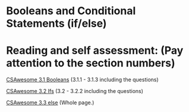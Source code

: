 # Booleans and Conditional Statements (if/else)

# Reading and self assessment: (Pay attention to the section numbers)

[CSAwesome 3.1 Booleans](https://runestone.academy/ns/books/published/csawesome/Unit3-If-Statements/topic-3-1-booleans.html)
(3.1.1 - 3.1.3 including the questions)

[CSAwesome 3.2 Ifs](https://runestone.academy/ns/books/published/csawesome/Unit3-If-Statements/topic-3-2-ifs.html)
(3.2 - 3.2.2 including the questions)

[CSAwesome 3.3 else](https://runestone.academy/ns/books/published/csawesome/Unit3-If-Statements/topic-3-3-if-else.html)
(Whole page.)
